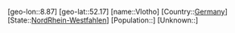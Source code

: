 ﻿---
location: [52.17,8.87]
type: City
tags:
- geo/City


SpocWebEntityId: 35336
isDeleted: false
confidential: public

---
[geo-lon::8.87]
[geo-lat::52.17]
[name::Vlotho]
[Country::[Germany](geo/Continent/Europe/Germany.md)]
[State::[NordRhein-Westfahlen](NordRhein-Westfahlen)]
[Population::]
[Unknown::]

